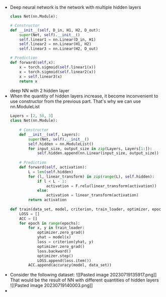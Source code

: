 - Deep neural network is the network  with multiple hidden layers
	```python
	class Net(nn.Module):
    
    # Constructor
    def __init__(self, D_in, H1, H2, D_out):
        super(Net, self).__init__()
        self.linear1 = nn.Linear(D_in, H1)
        self.linear2 = nn.Linear(H1, H2)
        self.linear3 = nn.Linear(H2, D_out)
    
    # Prediction
    def forward(self,x):
        x = torch.sigmoid(self.linear1(x)) 
        x = torch.sigmoid(self.linear2(x))
        x = self.linear3(x)
        return x
	```
	deep NN with 2 hidden layer
- When the quantity of hidden layers increase, it become inconvenient to use constructor from the previous part. That's why we can use nn.ModuleList
	```python
	Layers = [2, 50, 3]
	class Net(nn.Module):
	    
	    # Constructor
	    def __init__(self, Layers):
	        super(Net, self).__init__()
	        self.hidden = nn.ModuleList()
	        for input_size, output_size in zip(Layers, Layers[1:]):
	            self.hidden.append(nn.Linear(input_size, output_size))
	    
	    # Prediction
	    def forward(self, activation):
	        L = len(self.hidden)
	        for (l, linear_transform) in zip(range(L), self.hidden):
	            if l < L - 1:
	                activation = F.relu(linear_transform(activation))
	            else:
	                activation = linear_transform(activation)
	        return activation
	        
	def train(data_set, model, criterion, train_loader, optimizer, epochs=100):
	    LOSS = []
	    ACC = []
	    for epoch in range(epochs):
	        for x, y in train_loader:
	            optimizer.zero_grad()
	            yhat = model(x)
	            loss = criterion(yhat, y)
	            optimizer.zero_grad()
	            loss.backward()
	            optimizer.step()
	            LOSS.append(loss.item())
	        ACC.append(accuracy(model, data_set))
	```
- Consider the following dataset:
	![[Pasted image 20230719135917.png]]
	That would be the result of NN with different quantities of hidden layers
	![[Pasted image 20230719140003.png]]
- 